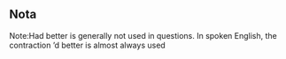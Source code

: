 
## Nota
Note:Had better is generally not used in questions. In spoken English, the contraction ’d better is almost always used
<!--stackedit_data:
eyJoaXN0b3J5IjpbLTYxNjM0NDQ5NV19
-->